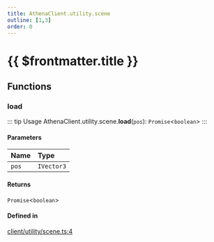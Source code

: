 ```yaml
---
title: AthenaClient.utility.scene
outline: [1,3]
order: 0
---
```


# {{ $frontmatter.title }}


## Functions

### load

::: tip Usage
AthenaClient.utility.scene.**load**(`pos`): `Promise`<`boolean`\>
:::

#### Parameters

| Name | Type |
| :------ | :------ |
| `pos` | `IVector3` |

#### Returns

`Promise`<`boolean`\>

#### Defined in

[client/utility/scene.ts:4](https://github.com/Stuyk/altv-athena/blob/7cb341a/src/core/client/utility/scene.ts#L4)
